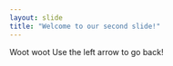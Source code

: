 ```yaml
---
layout: slide
title: "Welcome to our second slide!"
---
```

Woot woot
Use the left arrow to go back!
